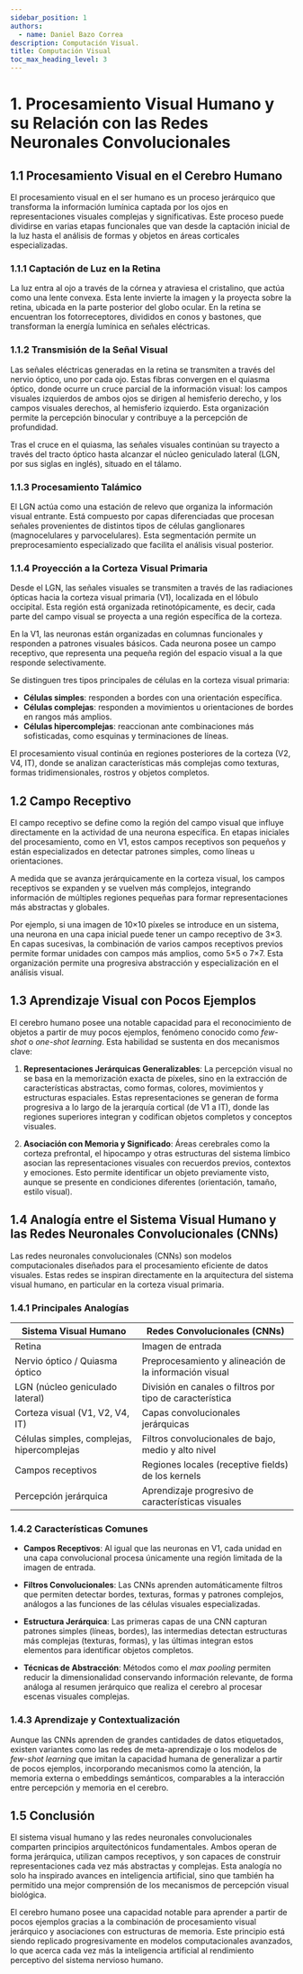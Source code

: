 ```yaml
---
sidebar_position: 1
authors:
  - name: Daniel Bazo Correa
description: Computación Visual.
title: Computación Visual
toc_max_heading_level: 3
---
```


# 1. Procesamiento Visual Humano y su Relación con las Redes Neuronales Convolucionales

## 1.1 Procesamiento Visual en el Cerebro Humano

El procesamiento visual en el ser humano es un proceso jerárquico que transforma la
información lumínica captada por los ojos en representaciones visuales complejas y
significativas. Este proceso puede dividirse en varias etapas funcionales que van desde
la captación inicial de la luz hasta el análisis de formas y objetos en áreas corticales
especializadas.

### 1.1.1 Captación de Luz en la Retina

La luz entra al ojo a través de la córnea y atraviesa el cristalino, que actúa como una
lente convexa. Esta lente invierte la imagen y la proyecta sobre la retina, ubicada en la
parte posterior del globo ocular. En la retina se encuentran los fotorreceptores,
divididos en conos y bastones, que transforman la energía lumínica en señales eléctricas.

### 1.1.2 Transmisión de la Señal Visual

Las señales eléctricas generadas en la retina se transmiten a través del nervio óptico,
uno por cada ojo. Estas fibras convergen en el quiasma óptico, donde ocurre un cruce
parcial de la información visual: los campos visuales izquierdos de ambos ojos se dirigen
al hemisferio derecho, y los campos visuales derechos, al hemisferio izquierdo. Esta
organización permite la percepción binocular y contribuye a la percepción de profundidad.

Tras el cruce en el quiasma, las señales visuales continúan su trayecto a través del
tracto óptico hasta alcanzar el núcleo geniculado lateral (LGN, por sus siglas en
inglés), situado en el tálamo.

### 1.1.3 Procesamiento Talámico

El LGN actúa como una estación de relevo que organiza la información visual entrante.
Está compuesto por capas diferenciadas que procesan señales provenientes de distintos
tipos de células ganglionares (magnocelulares y parvocelulares). Esta segmentación
permite un preprocesamiento especializado que facilita el análisis visual posterior.

### 1.1.4 Proyección a la Corteza Visual Primaria

Desde el LGN, las señales visuales se transmiten a través de las radiaciones ópticas
hacia la corteza visual primaria (V1), localizada en el lóbulo occipital. Esta región
está organizada retinotópicamente, es decir, cada parte del campo visual se proyecta a
una región específica de la corteza.

En la V1, las neuronas están organizadas en columnas funcionales y responden a patrones
visuales básicos. Cada neurona posee un campo receptivo, que representa una pequeña
región del espacio visual a la que responde selectivamente.

Se distinguen tres tipos principales de células en la corteza visual primaria:

- **Células simples**: responden a bordes con una orientación específica.
- **Células complejas**: responden a movimientos u orientaciones de bordes en rangos más
  amplios.
- **Células hipercomplejas**: reaccionan ante combinaciones más sofisticadas, como
  esquinas y terminaciones de líneas.

El procesamiento visual continúa en regiones posteriores de la corteza (V2, V4, IT),
donde se analizan características más complejas como texturas, formas tridimensionales,
rostros y objetos completos.

## 1.2 Campo Receptivo

El campo receptivo se define como la región del campo visual que influye directamente en
la actividad de una neurona específica. En etapas iniciales del procesamiento, como en
V1, estos campos receptivos son pequeños y están especializados en detectar patrones
simples, como líneas u orientaciones.

A medida que se avanza jerárquicamente en la corteza visual, los campos receptivos se
expanden y se vuelven más complejos, integrando información de múltiples regiones
pequeñas para formar representaciones más abstractas y globales.

Por ejemplo, si una imagen de 10×10 píxeles se introduce en un sistema, una neurona en
una capa inicial puede tener un campo receptivo de 3×3. En capas sucesivas, la
combinación de varios campos receptivos previos permite formar unidades con campos más
amplios, como 5×5 o 7×7. Esta organización permite una progresiva abstracción y
especialización en el análisis visual.

## 1.3 Aprendizaje Visual con Pocos Ejemplos

El cerebro humano posee una notable capacidad para el reconocimiento de objetos a partir
de muy pocos ejemplos, fenómeno conocido como _few-shot_ o _one-shot learning_. Esta
habilidad se sustenta en dos mecanismos clave:

1. **Representaciones Jerárquicas Generalizables**: La percepción visual no se basa en la
   memorización exacta de píxeles, sino en la extracción de características abstractas,
   como formas, colores, movimientos y estructuras espaciales. Estas representaciones se
   generan de forma progresiva a lo largo de la jerarquía cortical (de V1 a IT), donde
   las regiones superiores integran y codifican objetos completos y conceptos visuales.

2. **Asociación con Memoria y Significado**: Áreas cerebrales como la corteza prefrontal,
   el hipocampo y otras estructuras del sistema límbico asocian las representaciones
   visuales con recuerdos previos, contextos y emociones. Esto permite identificar un
   objeto previamente visto, aunque se presente en condiciones diferentes (orientación,
   tamaño, estilo visual).

## 1.4 Analogía entre el Sistema Visual Humano y las Redes Neuronales Convolucionales (CNNs)

Las redes neuronales convolucionales (CNNs) son modelos computacionales diseñados para el
procesamiento eficiente de datos visuales. Estas redes se inspiran directamente en la
arquitectura del sistema visual humano, en particular en la corteza visual primaria.

### 1.4.1 Principales Analogías

| Sistema Visual Humano                      | Redes Convolucionales (CNNs)                             |
| ------------------------------------------ | -------------------------------------------------------- |
| Retina                                     | Imagen de entrada                                        |
| Nervio óptico / Quiasma óptico             | Preprocesamiento y alineación de la información visual   |
| LGN (núcleo geniculado lateral)            | División en canales o filtros por tipo de característica |
| Corteza visual (V1, V2, V4, IT)            | Capas convolucionales jerárquicas                        |
| Células simples, complejas, hipercomplejas | Filtros convolucionales de bajo, medio y alto nivel      |
| Campos receptivos                          | Regiones locales (receptive fields) de los kernels       |
| Percepción jerárquica                      | Aprendizaje progresivo de características visuales       |

### 1.4.2 Características Comunes

- **Campos Receptivos**: Al igual que las neuronas en V1, cada unidad en una capa
  convolucional procesa únicamente una región limitada de la imagen de entrada.

- **Filtros Convolucionales**: Las CNNs aprenden automáticamente filtros que permiten
  detectar bordes, texturas, formas y patrones complejos, análogos a las funciones de las
  células visuales especializadas.

- **Estructura Jerárquica**: Las primeras capas de una CNN capturan patrones simples
  (líneas, bordes), las intermedias detectan estructuras más complejas (texturas,
  formas), y las últimas integran estos elementos para identificar objetos completos.

- **Técnicas de Abstracción**: Métodos como el _max pooling_ permiten reducir la
  dimensionalidad conservando información relevante, de forma análoga al resumen
  jerárquico que realiza el cerebro al procesar escenas visuales complejas.

### 1.4.3 Aprendizaje y Contextualización

Aunque las CNNs aprenden de grandes cantidades de datos etiquetados, existen variantes
como las redes de meta-aprendizaje o los modelos de _few-shot learning_ que imitan la
capacidad humana de generalizar a partir de pocos ejemplos, incorporando mecanismos como
la atención, la memoria externa o embeddings semánticos, comparables a la interacción
entre percepción y memoria en el cerebro.

## 1.5 Conclusión

El sistema visual humano y las redes neuronales convolucionales comparten principios
arquitectónicos fundamentales. Ambos operan de forma jerárquica, utilizan campos
receptivos, y son capaces de construir representaciones cada vez más abstractas y
complejas. Esta analogía no solo ha inspirado avances en inteligencia artificial, sino
que también ha permitido una mejor comprensión de los mecanismos de percepción visual
biológica.

El cerebro humano posee una capacidad notable para aprender a partir de pocos ejemplos
gracias a la combinación de procesamiento visual jerárquico y asociaciones con
estructuras de memoria. Este principio está siendo replicado progresivamente en modelos
computacionales avanzados, lo que acerca cada vez más la inteligencia artificial al
rendimiento perceptivo del sistema nervioso humano.
